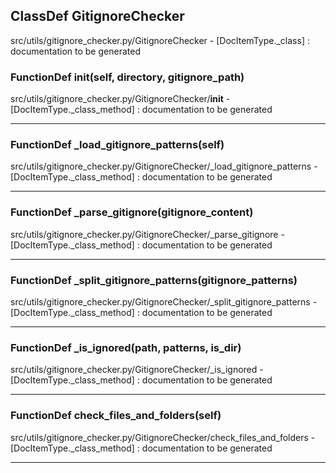 ## ClassDef GitignoreChecker
src/utils/gitignore_checker.py/GitignoreChecker - [DocItemType._class] : 
documentation to be generated
### FunctionDef __init__(self, directory, gitignore_path)
src/utils/gitignore_checker.py/GitignoreChecker/__init__ - [DocItemType._class_method] : 
documentation to be generated
***
### FunctionDef _load_gitignore_patterns(self)
src/utils/gitignore_checker.py/GitignoreChecker/_load_gitignore_patterns - [DocItemType._class_method] : 
documentation to be generated
***
### FunctionDef _parse_gitignore(gitignore_content)
src/utils/gitignore_checker.py/GitignoreChecker/_parse_gitignore - [DocItemType._class_method] : 
documentation to be generated
***
### FunctionDef _split_gitignore_patterns(gitignore_patterns)
src/utils/gitignore_checker.py/GitignoreChecker/_split_gitignore_patterns - [DocItemType._class_method] : 
documentation to be generated
***
### FunctionDef _is_ignored(path, patterns, is_dir)
src/utils/gitignore_checker.py/GitignoreChecker/_is_ignored - [DocItemType._class_method] : 
documentation to be generated
***
### FunctionDef check_files_and_folders(self)
src/utils/gitignore_checker.py/GitignoreChecker/check_files_and_folders - [DocItemType._class_method] : 
documentation to be generated
***
